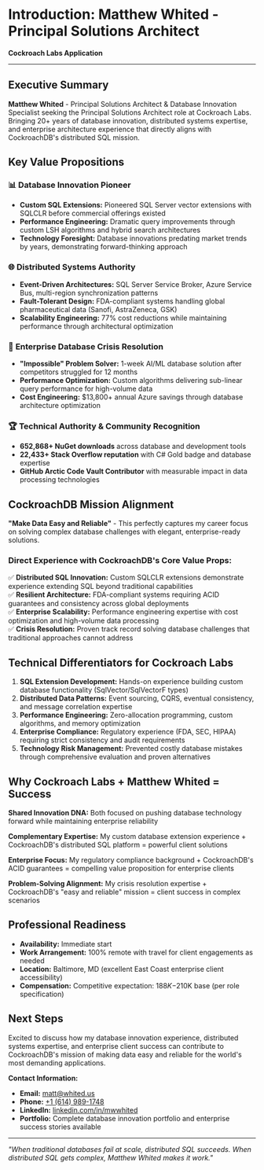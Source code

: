 # Introduction: Matthew Whited - Principal Solutions Architect
**Cockroach Labs Application**

---

## Executive Summary

**Matthew Whited** - Principal Solutions Architect & Database Innovation Specialist seeking the Principal Solutions Architect role at Cockroach Labs. Bringing 20+ years of database innovation, distributed systems expertise, and enterprise architecture experience that directly aligns with CockroachDB's distributed SQL mission.

## Key Value Propositions

### 📊 **Database Innovation Pioneer**
- **Custom SQL Extensions:** Pioneered SQL Server vector extensions with SQLCLR before commercial offerings existed
- **Performance Engineering:** Dramatic query improvements through custom LSH algorithms and hybrid search architectures
- **Technology Foresight:** Database innovations predating market trends by years, demonstrating forward-thinking approach

### 🌐 **Distributed Systems Authority**
- **Event-Driven Architectures:** SQL Server Service Broker, Azure Service Bus, multi-region synchronization patterns
- **Fault-Tolerant Design:** FDA-compliant systems handling global pharmaceutical data (Sanofi, AstraZeneca, GSK)
- **Scalability Engineering:** 77% cost reductions while maintaining performance through architectural optimization

### 🔧 **Enterprise Database Crisis Resolution**
- **"Impossible" Problem Solver:** 1-week AI/ML database solution after competitors struggled for 12 months
- **Performance Optimization:** Custom algorithms delivering sub-linear query performance for high-volume data
- **Cost Engineering:** $13,800+ annual Azure savings through database architecture optimization

### 🏆 **Technical Authority & Community Recognition**
- **652,868+ NuGet downloads** across database and development tools
- **22,433+ Stack Overflow reputation** with C# Gold badge and database expertise
- **GitHub Arctic Code Vault Contributor** with measurable impact in data processing technologies

## CockroachDB Mission Alignment

**"Make Data Easy and Reliable"** - This perfectly captures my career focus on solving complex database challenges with elegant, enterprise-ready solutions.

### Direct Experience with CockroachDB's Core Value Props:

✅ **Distributed SQL Innovation:** Custom SQLCLR extensions demonstrate experience extending SQL beyond traditional capabilities  
✅ **Resilient Architecture:** FDA-compliant systems requiring ACID guarantees and consistency across global deployments  
✅ **Enterprise Scalability:** Performance engineering expertise with cost optimization and high-volume data processing  
✅ **Crisis Resolution:** Proven track record solving database challenges that traditional approaches cannot address

## Technical Differentiators for Cockroach Labs

1. **SQL Extension Development:** Hands-on experience building custom database functionality (SqlVector/SqlVectorF types)
2. **Distributed Data Patterns:** Event sourcing, CQRS, eventual consistency, and message correlation expertise
3. **Performance Engineering:** Zero-allocation programming, custom algorithms, and memory optimization
4. **Enterprise Compliance:** Regulatory experience (FDA, SEC, HIPAA) requiring strict consistency and audit requirements
5. **Technology Risk Management:** Prevented costly database mistakes through comprehensive evaluation and proven alternatives

## Why Cockroach Labs + Matthew Whited = Success

**Shared Innovation DNA:** Both focused on pushing database technology forward while maintaining enterprise reliability

**Complementary Expertise:** My custom database extension experience + CockroachDB's distributed SQL platform = powerful client solutions

**Enterprise Focus:** My regulatory compliance background + CockroachDB's ACID guarantees = compelling value proposition for enterprise clients

**Problem-Solving Alignment:** My crisis resolution expertise + CockroachDB's "easy and reliable" mission = client success in complex scenarios

## Professional Readiness

- **Availability:** Immediate start
- **Work Arrangement:** 100% remote with travel for client engagements as needed
- **Location:** Baltimore, MD (excellent East Coast enterprise client accessibility)
- **Compensation:** Competitive expectation: $188K-$210K base (per role specification)

## Next Steps

Excited to discuss how my database innovation experience, distributed systems expertise, and enterprise client success can contribute to CockroachDB's mission of making data easy and reliable for the world's most demanding applications.

**Contact Information:**
- **Email:** [matt@whited.us](mailto:matt@whited.us)
- **Phone:** [+1 (614) 989-1748](tel:+16149891748)
- **LinkedIn:** [linkedin.com/in/mwwhited](https://www.linkedin.com/in/mwwhited/)
- **Portfolio:** Complete database innovation portfolio and enterprise success stories available

---

*"When traditional databases fail at scale, distributed SQL succeeds. When distributed SQL gets complex, Matthew Whited makes it work."*